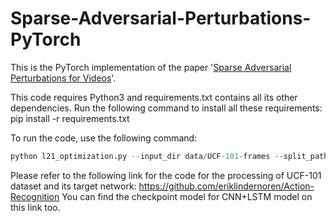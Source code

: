 # Sparse-Adversarial-Perturbations-PyTorch
This is the PyTorch implementation of the paper '[Sparse Adversarial Perturbations for Videos](https://arxiv.org/pdf/1803.02536.pdf)'. 

This code requires Python3 and requirements.txt contains all its other dependencies. Run the following command to install all these requirements: 
pip install -r requirements.txt

To run the code, use the following command: 
```python
python l21_optimization.py --input_dir data/UCF-101-frames --split_path data/ucfTrainTestlist --checkpoint_model ConvLSTM_150.pth
```

Please refer to the following link for the code for the processing of UCF-101 dataset and its target network: 
https://github.com/eriklindernoren/Action-Recognition
You can find the checkpoint model for CNN+LSTM model on this link too. 
